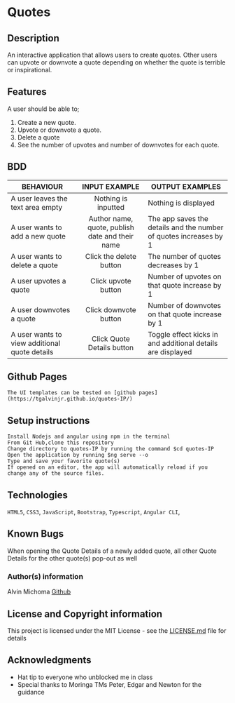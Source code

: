 # Quotes

## Description
An interactive application that allows users to create quotes. Other users can upvote or downvote a quote depending on whether the quote is terrible or inspirational.


## Features
A user should be able to;
1. Create a new quote.
2. Upvote or downvote a quote.
3. Delete a quote
4. See the number of upvotes and number of downvotes for each quote.

## BDD
| BEHAVIOUR                            | INPUT EXAMPLE                           | OUTPUT EXAMPLES       |
|--------------------------------------|:------------------------------------:|--------------------------|
|A user leaves the text area empty | Nothing is inputted | Nothing is displayed |
| A user wants to add a new quote | Author name, quote, publish date and their name | The app saves the details and the number of quotes increases by 1|
|A user wants to delete a quote | Click the delete button | The number of quotes decreases by 1 |
|A user upvotes a quote | Click upvote button | Number of upvotes on that quote increase by 1 |
|A user downvotes a quote | Click downvote button | Number of downvotes on that quote increase by 1 |
|A user wants to view additional quote details | Click Quote Details button | Toggle effect kicks in and additional details are displayed |


## Github Pages
    The UI templates can be tested on [github pages](https://tgalvinjr.github.io/quotes-IP/)
    
## Setup instructions
    Install Nodejs and angular using npm in the terminal
    From Git Hub,clone this repository
    Change directory to quotes-IP by running the command $cd quotes-IP
    Open the application by running $ng serve --o
    Type and save your favorite quote(s)
    If opened on an editor, the app will automatically reload if you change any of the source files.

## Technologies 
`HTML5`, `CSS3`, `JavaScript`, `Bootstrap`, `Typescript`, `Angular CLI`, 

## Known Bugs
When opening the Quote Details of a newly added quote, all other Quote Details for the other quote(s) pop-out as well

### Author(s) information
Alvin Michoma
[Github](https://github.com/tgalvinjr)

## License and Copyright information
This project is licensed under the MIT License - see the [LICENSE.md](https://github.com/tgalvinjr/Pig-Dice/blob/master/LICENSE) file for details

## Acknowledgments
- Hat tip to everyone who unblocked me in class
- Special thanks to Moringa TMs Peter, Edgar and Newton for the guidance 
